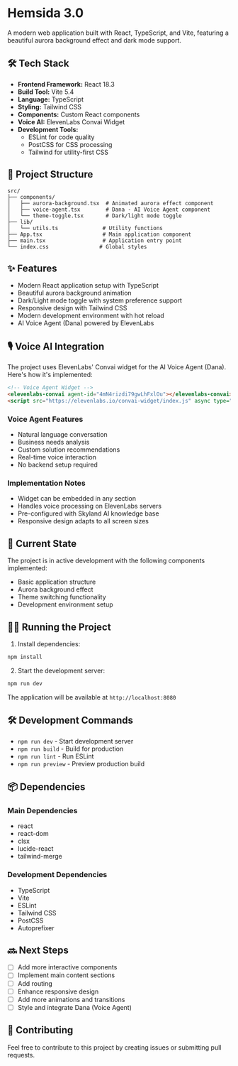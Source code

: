 # Hemsida 3.0

A modern web application built with React, TypeScript, and Vite, featuring a beautiful aurora background effect and dark mode support.

## 🛠️ Tech Stack

- **Frontend Framework:** React 18.3
- **Build Tool:** Vite 5.4
- **Language:** TypeScript
- **Styling:** Tailwind CSS
- **Components:** Custom React components
- **Voice AI:** ElevenLabs Convai Widget
- **Development Tools:**
  - ESLint for code quality
  - PostCSS for CSS processing
  - Tailwind for utility-first CSS

## 📁 Project Structure

```
src/
├── components/
│   ├── aurora-background.tsx  # Animated aurora effect component
│   ├── voice-agent.tsx        # Dana - AI Voice Agent component
│   └── theme-toggle.tsx       # Dark/light mode toggle
├── lib/
│   └── utils.ts              # Utility functions
├── App.tsx                   # Main application component
├── main.tsx                  # Application entry point
└── index.css                # Global styles
```

## ✨ Features

- Modern React application setup with TypeScript
- Beautiful aurora background animation
- Dark/Light mode toggle with system preference support
- Responsive design with Tailwind CSS
- Modern development environment with hot reload
- AI Voice Agent (Dana) powered by ElevenLabs

## 🎙️ Voice AI Integration

The project uses ElevenLabs' Convai widget for the AI Voice Agent (Dana). Here's how it's implemented:

```html
<!-- Voice Agent Widget -->
<elevenlabs-convai agent-id="4mN4rizdi79gwLhFxlOu"></elevenlabs-convai>
<script src="https://elevenlabs.io/convai-widget/index.js" async type="text/javascript"></script>
```

### Voice Agent Features
- Natural language conversation
- Business needs analysis
- Custom solution recommendations
- Real-time voice interaction
- No backend setup required

### Implementation Notes
- Widget can be embedded in any section
- Handles voice processing on ElevenLabs servers
- Pre-configured with Skyland AI knowledge base
- Responsive design adapts to all screen sizes

## 🚀 Current State

The project is in active development with the following components implemented:
- Basic application structure
- Aurora background effect
- Theme switching functionality
- Development environment setup

## 🏃‍♂️ Running the Project

1. Install dependencies:
```bash
npm install
```

2. Start the development server:
```bash
npm run dev
```

The application will be available at `http://localhost:8080`

## 🛠️ Development Commands

- `npm run dev` - Start development server
- `npm run build` - Build for production
- `npm run lint` - Run ESLint
- `npm run preview` - Preview production build

## 📦 Dependencies

### Main Dependencies
- react
- react-dom
- clsx
- lucide-react
- tailwind-merge

### Development Dependencies
- TypeScript
- Vite
- ESLint
- Tailwind CSS
- PostCSS
- Autoprefixer

## 🔜 Next Steps

- [ ] Add more interactive components
- [ ] Implement main content sections
- [ ] Add routing
- [ ] Enhance responsive design
- [ ] Add more animations and transitions
- [ ] Style and integrate Dana (Voice Agent)

## 🤝 Contributing

Feel free to contribute to this project by creating issues or submitting pull requests. 